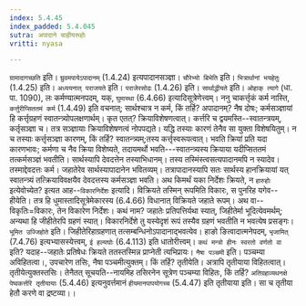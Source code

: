 ```yaml
---
index: 5.4.45
index_padded: 5.4.045
sutra: अपादाने चाहीयरूहोः
vritti: nyasa

---
```

`ग्रामादागच्छति` इति। `घ्रुवमपायेऽपादानम्` (1.4.24) इत्यपादानसञ्ज्ञा। `चौरेभ्यो बिभेति` इति। `भित्रार्थानां भयहेतुः` (1.4.25) इति। `अध्ययनात् पराजयते` इति। `पराजेरसोढः` (1.4.26) इति।
`सार्थाद्धीयते` इति। `ओहाक् त्यागे` (धा. पा. 1090), लः कर्मण्यात्मनपदम्, यक्, `घुमास्था` (6.4.66) इत्यादिसूत्रेणेत्त्वम्। ननु चाकर्त्तृकं कर्म नास्ति, `कर्त्तुरीप्सिततमं कर्म` (1.4.49) इति वचनात्; सार्थश्चात्र न कर्म, किं तर्हि? अपादानम्? नैष दोषः; कर्मसञ्ज्ञायां हि कर्त्तृग्रहणं स्वातन्त्र्योपलक्षणार्थम्। कृत एतत्? क्रियाविशेषणत्वात्। कर्त्तरि च द्वयमस्ति--स्वातन्त्रयम्, कर्तृसञ्ज्ञा च। तत्र सञ्ज्ञायाः क्रियाविशेषणत्वं नोपपद्यते। यद्धि तस्याः कारणं तेनैव सा युक्ता विशेषयितुम्। न च तस्याः कर्त्तृसञ्ज्ञा कारणम्, किं तर्हि? स्वातन्त्र्यम्;तस्य कर्त्तृस्वरूपत्वात्। भवति क्रियां प्रति यदा कारणभावः; कर्मणा च नैव क्रिया विशेष्यते, तदायमर्थो भवति---स्वातन्त्र्यस्य क्रियाया यदीप्सिततमं तत्कर्मसञ्ज्ञं भवतीति। सार्थस्यापि देवदत्तेन तस्याभिधानम्। तस्य तस्मिंस्त्वसत्यपादानमपि न स्यादेव। तस्माद्देवदत्तः कर्म। जहातेरेव सार्थस्यापादानेन भवितव्यम्। तत्रापादानस्यापि सतः सार्थस्य हानक्रियायां यत् स्वातन्त्र्यं तत्क्रियाविवक्षयैव देवदत्तस्य कर्मसञ्ज्ञा भवति।
अथ किमर्थं यका निर्देशः क्रियते, न `हारुहोः` इत्येवोच्येत? इत्यत आह--`विकारनिर्देशः` इत्यादि। विक्रियते तस्मिन् रूपमिति विकारः, स पुनरिह यगेव--हीयेति। तत्र हि धुमास्तादिसूत्रेमेकारस्य (6.4.66) विधानात् विक्रियते जहाते रूपम्। अथ वा--विकृतिः=विकारः, तेन विकारेण निर्देशः। कथं नाम? जहातेः प्रतिपत्तिर्यथा स्यात्, जिहीतेर्मा भूदित्येवमर्थम्; अन्यथा हि जीहीतेरपि ग्रहणं स्यात्। विकारनिर्देशे तु यस्येदृशं रूपं तस्यैव ग्रहणं भवतीति न भवत्येष प्रसङ्गः। `भूमित उज्जिहोते` इति। जिहीतेरिहाग्रहणात् तत्सम्बन्धिनोऽपादानाद्भवत्येव। हाङो ङित्वादात्मनेपदम्, `भृजामित्` (7.4.76) इत्यभ्यासस्येत्त्वम्, `ई हल्यघोः` (6.4.113) इति धातोरीत्त्वम्।
`कथं मन्त्रो हीनः स्वरतो वर्णतो वा` इति? यदाह--जहातेः प्रतिषेधः क्रियते ततस्तस्मिन्न प्राप्नेती त्यभिप्रायः। `नैषा पञ्चमी` इति। पञ्चम्या अविहितत्वा।, उपचारेण तसिः, नैषा पञ्चमीत्युक्तम्। किं तर्हि? तृतीयेति। अत्रापि तृतीयाया विहितत्वात्। तृतीयेत्युक्तस्तसिः। तेनैतत् सूचयति--नायमिह तसिरनेन सूत्रेण पञ्चम्या विहितः, किं तर्हि? `अतिग्रहाव्यथनक्षे पेष्वकर्त्तरि तृतीयायाः` (5.4.46) इत्यनुवर्त्तमानं `हीयमानपापयोगच्च` (5.4.47) इति तृतीयाया इति। सा च तृतीया हेतौ करणे वा द्रष्टव्या।।